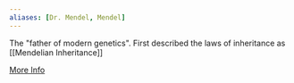 ```yaml
---
aliases: [Dr. Mendel, Mendel]
---
```


The "father of modern genetics".
First described the laws of inheritance as [[Mendelian Inheritance]]

[More Info](https://en.wikipedia.org/wiki/Gregor_Mendel#Experiments_on_plant_hybridization)